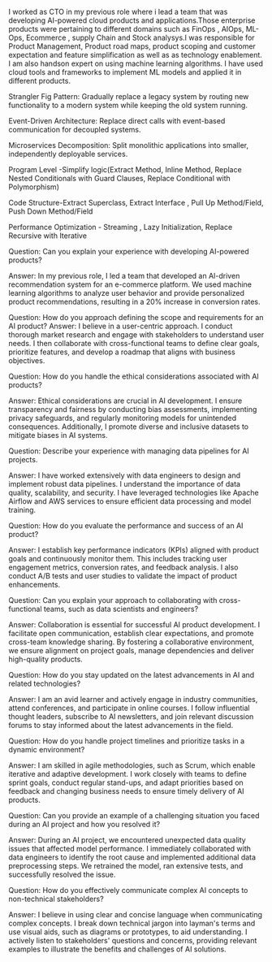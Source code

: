 I worked as CTO in my previous role where i lead a team that was developing AI-powered cloud products and applications.Those enterprise products were pertaining to different domains such as FinOps , AIOps, ML-Ops, Ecommerce , supply Chain and Stock analysys.I was responsible for Product Management, Product road maps, product scoping and customer expectation and feature simplification as well as as technology enablement. I am also handson expert on using machine learning algorithms. I have used cloud tools and frameworks to implement ML models and applied it in different products. 

Strangler Fig Pattern: Gradually replace a legacy system by routing new functionality to a modern system while keeping the old system running.

Event-Driven Architecture: Replace direct calls with event-based communication for decoupled systems.

Microservices Decomposition: Split monolithic applications into smaller, independently deployable services.

Program Level -Simplify logic(Extract Method, Inline Method, Replace Nested Conditionals with Guard Clauses, Replace Conditional with Polymorphism)

Code Structure-Extract Superclass, Extract Interface , Pull Up Method/Field, Push Down Method/Field

Performance Optimization - Streaming , Lazy Initialization, Replace Recursive with Iterative



Question: Can you explain your experience with developing AI-powered products?

Answer: In my previous role, I led a team that developed an AI-driven recommendation system for an e-commerce platform. We used machine learning algorithms to analyze user behavior and provide personalized product recommendations, resulting in a 20% increase in conversion rates.

Question: How do you approach defining the scope and requirements for an AI product?
Answer: I believe in a user-centric approach. I conduct thorough market research and engage with stakeholders to understand user needs. I then collaborate with cross-functional teams to define clear goals, prioritize features, and develop a roadmap that aligns with business objectives.

Question: How do you handle the ethical considerations associated with AI products?

Answer: Ethical considerations are crucial in AI development. I ensure transparency and fairness by conducting bias assessments, implementing privacy safeguards, and regularly monitoring models for unintended consequences. Additionally, I promote diverse and inclusive datasets to mitigate biases in AI systems.

Question: Describe your experience with managing data pipelines for AI projects.

Answer: I have worked extensively with data engineers to design and implement robust data pipelines. I understand the importance of data quality, scalability, and security. I have leveraged technologies like Apache Airflow and AWS services to ensure efficient data processing and model training.

Question: How do you evaluate the performance and success of an AI product?

Answer: I establish key performance indicators (KPIs) aligned with product goals and continuously monitor them. This includes tracking user engagement metrics, conversion rates, and feedback analysis. I also conduct A/B tests and user studies to validate the impact of product enhancements.

Question: Can you explain your approach to collaborating with cross-functional teams, such as data scientists and engineers?

Answer: Collaboration is essential for successful AI product development. I facilitate open communication, establish clear expectations, and promote cross-team knowledge sharing. By fostering a collaborative environment, we ensure alignment on project goals, manage dependencies and deliver high-quality products.

Question: How do you stay updated on the latest advancements in AI and related technologies?

Answer: I am an avid learner and actively engage in industry communities, attend conferences, and participate in online courses. I follow influential thought leaders, subscribe to AI newsletters, and join relevant discussion forums to stay informed about the latest advancements in the field.

Question: How do you handle project timelines and prioritize tasks in a dynamic environment?

Answer: I am skilled in agile methodologies, such as Scrum, which enable iterative and adaptive development. I work closely with teams to define sprint goals, conduct regular stand-ups, and adapt priorities based on feedback and changing business needs to ensure timely delivery of AI products.

Question: Can you provide an example of a challenging situation you faced during an AI project and how you resolved it?

Answer: During an AI project, we encountered unexpected data quality issues that affected model performance. I immediately collaborated with data engineers to identify the root cause and implemented additional data preprocessing steps. We retrained the model, ran extensive tests, and successfully resolved the issue.

Question: How do you effectively communicate complex AI concepts to non-technical stakeholders?

Answer: I believe in using clear and concise language when communicating complex concepts. I break down technical jargon into layman's terms and use visual aids, such as diagrams or prototypes, to aid understanding. I actively listen to stakeholders' questions and concerns, providing relevant examples to illustrate the benefits and challenges of AI solutions.